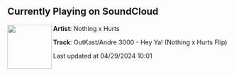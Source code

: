 ## Currently Playing on SoundCloud

[<img align="left" width="100" src="https://i1.sndcdn.com/artworks-IIRbm6eOvxiHzLHR-cJatPQ-t500x500.jpg">](https://soundcloud.com/nothingxhurts/outkast-andre-3000-hey-ya?in=saxurn/sets/hot-and-cool)

**Artist**: Nothing x Hurts 

**Track**: OutKast/Andre 3000 - Hey Ya! (Nothing x Hurts Flip)

Last updated at 04/29/2024 10:01
